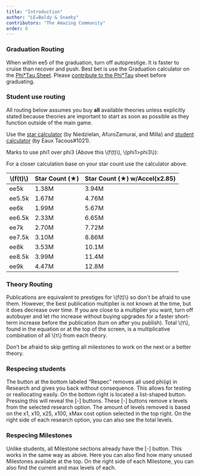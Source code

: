 ```yaml
---
title: "Introduction"
author: "LE★Baldy & Snaeky"
contributors: "The Amazing Community"
order: 0
---
```


### Graduation Routing
When within ee5 of the graduation, turn off autoprestige. It is faster
to cruise than recover and push. Best bet is use the Graduation
calculator on the [Phi*Tau Sheet]. Please [contribute to the Phi*Tau]
sheet before graduating.

### Student use routing
All routing below assumes you buy **all** available theories unless
explicitly stated because theories are important to start as soon as
possible as they function outside of the main game.

Use the [star calculator] (by Niedzielan, AfuroZamurai, and Milla) and
[student calculator] (by Eaux Tacous#1021).

Marks to use phi1 over phi3 (Above this \\(f(t)\\), \\(phi1>phi3\\)):

For a closer calculation base on your star count use the calculator above.

\\(f(t)\\) | Star Count (★) | Star Count (★) w/Accel(x2.85)
---        | ---            | ---
ee5k       | 1.38M          | 3.94M
ee5.5k     | 1.67M          | 4.76M
ee6k       | 1.99M          | 5.67M
ee6.5k     | 2.33M          | 6.65M
ee7k       | 2.70M          | 7.72M
ee7.5k     | 3.10M          | 8.86M
ee8k       | 3.53M          | 10.1M
ee8.5k     | 3.99M          | 11.4M
ee9k       | 4.47M          | 12.8M

### Theory Routing
Publications are equivalent to prestiges for \\(f(t)\\) so don't be afraid to
use them. However, the best publication multiplier is not known at the
time, but it does decrease over time. If you are close to a multiplier
you want, turn off autobuyer and let rho increase without buying
upgrades for a faster short-term increase before the publication (turn
on after you publish). Total \\(τ\\), found in the equation or at the top
of the screen, is a multiplicative combination of all \\(τ\\) from each
theory.

Don’t be afraid to skip getting all milestones to work on the next or a
better theory.

### Respecing students
The button at the bottom labeled “Respec” removes all used phi(φ) in
Research and gives you back without consequence. This allows for testing
or reallocating easily. On the bottom right is located a list-shaped
button. Pressing this will reveal the [-] buttons. These [-] buttons
remove x levels from the selected research option. The amount of levels
removed is based on the x1, x10, x25, x100, xMax cost option selected in
the top right. On the right side of each research option, you can also
see the total levels.

### Respecing Milestones
Unlike students, all Milestone sections already have the [-] button.
This works in the same way as above. Here you can also find how many
unused Milestones available at the top. On the right side of each
Milestone, you can also find the current and max levels of each.

[Phi*Tau sheet]: https://docs.google.com/spreadsheets/d/1lz_V0rCr3usm1Wyqn2DEJdw6_7lhWIxXCYFmUbArV1c/edit#gid=305781148
[contribute to the Phi*Tau]: https://docs.google.com/forms/d/e/1FAIpQLSdDctG_t6NfaJ0XfaoJgIt_nBjX4alm7ID_koQSLf9u669gcQ/viewform
[star calculator]: https://conicgames.github.io/exponentialidle/students.html
[student calculator]: https://conicgames.github.io/exponentialidle/stars.html